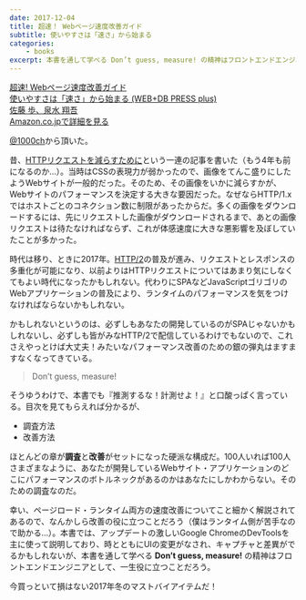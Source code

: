 ```yaml
---
date: 2017-12-04
title: 超速！ Webページ速度改善ガイド
subtitle: 使いやすさは「速さ」から始まる
categories: 
    - books
excerpt: 本書を通して学べる Don’t guess, measure! の精神はフロントエンドエンジニアとして、一生役に立つことだろう。
---
```


<div class="__media"><a href="https://www.amazon.co.jp/dp/477419400X/?tag=warikiru-22" target="_blank" rel="noopener">
<img src="https://images-na.ssl-images-amazon.com/images/I/514Ksy1fNTL._SX350_BO1,204,203,200_.jpg" alt="" class="__media__image">
<div class="__media__body">
    <div>超速!  Webページ速度改善ガイド<br>使いやすさは「速さ」から始まる (WEB+DB PRESS plus)</div>
    <div class="__media__text">佐藤 歩、泉水 翔吾</div>
    <div>Amazon.co.jpで詳細を見る</div>
</div>
</a></div>

[@1000ch](//twitter.com/1000ch)から頂いた。

昔、[HTTPリクエストを減らすために](/mol/log/reduce-http-requests-overview/)という一連の記事を書いた（もう4年も前になるのか...）。当時はCSSの表現力が弱かったので、画像をてんこ盛りにしたようWebサイトが一般的だった。そのため、その画像をいかに減らすかが、Webサイトのパフォーマンスを決定する大きな要因だった。なぜならHTTP/1.xではホストごとのコネクション数に制限があったからだ。多くの画像をダウンロードするには、先にリクエストした画像がダウンロードされるまで、あとの画像リクエストは待たなければならず、これが体感速度に大きな悪影響を及ぼしていたことが多かった。

時代は移り、ときに2017年。[HTTP/2](//developers.google.com/web/fundamentals/performance/http2/?hl=ja)の普及が進み、リクエストとレスポンスの多重化が可能になり、以前よりはHTTPリクエストについてはあまり気にしなくてもよい時代になったかもしれない。代わりにSPAなどJavaScriptゴリゴリのWebアプリケーションの普及により、ランタイムのパフォーマンスを気をつけなければならないかもしれない。

かもしれないというのは、必ずしもあなたの開発しているのがSPAじゃないかもしれないし、必ずしも皆がみなHTTP/2で配信しているわけでもないので、これさえやっとけば大丈夫！みたいなパフォーマンス改善のための銀の弾丸はますますなくなってきている。

> Don’t guess, measure!

そうゆうわけで、本書でも『推測するな！計測せよ！』と口酸っぱく言っている。目次を見てもらえれば分かるが、

- 調査方法
- 改善方法

ほとんどの章が**調査**と**改善**がセットになった硬派な構成だ。100人いれば100人さまざまなように、あなたが開発しているWebサイト・アプリケーションのどこにパフォーマンスのボトルネックがあるのかはあなたにしかわからない。そのための調査なのだ。

幸い、ページロード・ランタイム両方の速度改善についてこと細かく解説されてあるので、なんかしら改善の役に立つことだろう（僕はランタイム側が苦手なので助かる...）。本書では、アップデートの激しいGoogle ChromeのDevToolsを主に使って説明しており、時とともにUIの変更がなされ、キャプチャと差異がでるかもしれないが、本書を通して学べる **Don’t guess, measure!** の精神はフロントエンドエンジニアとして、一生役に立つことだろう。

今買っといて損はない2017年冬のマストバイアイテムだ！
